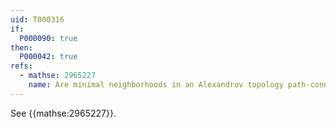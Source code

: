 ```yaml
---
uid: T000316
if:
  P000090: true
then:
  P000042: true
refs:
  - mathse: 2965227
    name: Are minimal neighborhoods in an Alexandrov topology path-connected?
---
```


See {{mathse:2965227}}.
